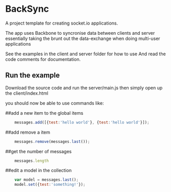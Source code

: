 # BackSync
A project template for creating socket.io applications.

The app uses Backbone to syncronise data between clients and server
essentially taking the brunt out the data-exchange when doing multi-user applications

See the examples in the client and server folder for how to use
And read the code comments for documentation.

## Run the example
Download the source code and run the server/main.js
then simply open up the client/index.html

you should now be able to use commands like:

##add a new item to the global items
```javascript
	messages.add([{test:'hello world'}, {test:'hello world'}]);
```

##add remove a item
```javascript
	messages.remove(messages.last());
```

##get the number of messages
```javascript
	messages.length
```

##edit a model in the collection
```javascript
	var model = messages.last();
	model.set({test:'something!'});
```